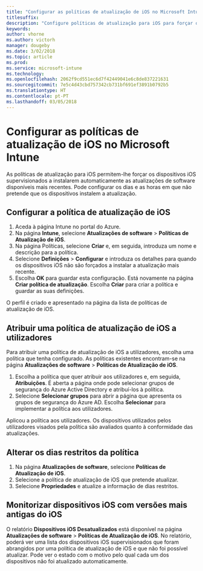 ```yaml
---
title: "Configurar as políticas de atualização de iOS no Microsoft Intune"
titlesuffix: 
description: "Configure políticas de atualização para iOS para forçar os dispositivos iOS supervisionados a instalarem automaticamente as atualizações de software disponíveis mais recentes."
keywords: 
author: vhorne
ms.author: victorh
manager: dougeby
ms.date: 3/02/2018
ms.topic: article
ms.prod: 
ms.service: microsoft-intune
ms.technology: 
ms.openlocfilehash: 2062f9cd551ec6d7f42449041e6c8de837221631
ms.sourcegitcommit: 7e5c4d43cbd757342cb731bf691ef3891b0792b5
ms.translationtype: HT
ms.contentlocale: pt-PT
ms.lasthandoff: 03/05/2018
---
```

# <a name="configure-ios-update-policies-in-microsoft-intune"></a>Configurar as políticas de atualização de iOS no Microsoft Intune
As políticas de atualização para iOS permitem-lhe forçar os dispositivos iOS supervisionados a instalarem automaticamente as atualizações de software disponíveis mais recentes. Pode configurar os dias e as horas em que não pretende que os dispositivos instalem a atualização.

## <a name="configure-the-ios-update-policy"></a>Configurar a política de atualização de iOS
1. Aceda à página Intune no portal do Azure.
2. Na página **Intune**, selecione **Atualizações de software** > **Políticas de Atualização de iOS**.
4. Na página Políticas, selecione **Criar** e, em seguida, introduza um nome e descrição para a política.
5. Selecione **Definições** > **Configurar** e introduza os detalhes para quando os dispositivos iOS não são forçados a instalar a atualização mais recente.
6. Escolha **OK** para guardar esta configuração. Está novamente na página **Criar política de atualização**. Escolha **Criar** para criar a política e guardar as suas definições.

O perfil é criado e apresentado na página da lista de políticas de atualização de iOS.

## <a name="assign-an-ios-update-policy-to-users"></a>Atribuir uma política de atualização de iOS a utilizadores
Para atribuir uma política de atualização de iOS a utilizadores, escolha uma política que tenha configurado. As políticas existentes encontram-se na página **Atualizações de software** > **Políticas de Atualização de iOS**.
1. Escolha a política que quer atribuir aos utilizadores e, em seguida, **Atribuições**. É aberta a página onde pode selecionar grupos de segurança do Azure Active Directory e atribuí-los à política.
2. Selecione **Selecionar grupos** para abrir a página que apresenta os grupos de segurança do Azure AD. Escolha **Selecionar** para implementar a política aos utilizadores.

Aplicou a política aos utilizadores. Os dispositivos utilizados pelos utilizadores visados pela política são avaliados quanto à conformidade das atualizações.

## <a name="change-the-restricted-days-for-the-policy"></a>Alterar os dias restritos da política
1. Na página **Atualizações de software**, selecione **Políticas de Atualização de iOS**.
2. Selecione a política de atualização de iOS que pretende atualizar.
3. Selecione **Propriedades** e atualize a informação de dias restritos.

## <a name="monitor-ios-devices-with-older-ios-versions"></a>Monitorizar dispositivos iOS com versões mais antigas do iOS 
<!-- 1352223 -->
O relatório **Dispositivos iOS Desatualizados** está disponível na página **Atualizações de software** > **Políticas de Atualização de iOS**. No relatório, poderá ver uma lista dos dispositivos iOS supervisionados que foram abrangidos por uma política de atualização de iOS e que não foi possível atualizar. Pode ver o estado com o motivo pelo qual cada um dos dispositivos não foi atualizado automaticamente.